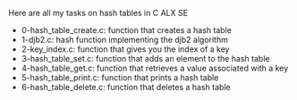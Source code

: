 Here are all my tasks on hash tables in C
ALX SE

- 0-hash_table_create.c: function that creates a hash table
- 1-djb2.c: hash function implementing the djb2 algorithm
- 2-key_index.c: function that gives you the index of a key
- 3-hash_table_set.c: function that adds an element to the hash table
- 4-hash_table_get.c: function that retrieves a value associated with a key
- 5-hash_table_print.c: function that prints a hash table
- 6-hash_table_delete.c: function that deletes a hash table
